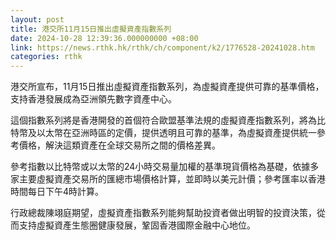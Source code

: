 ```yaml
---
layout: post
title: 港交所11月15日推出虛擬資產指數系列
date: 2024-10-28 12:39:36.000000000 +08:00
link: https://news.rthk.hk/rthk/ch/component/k2/1776528-20241028.htm
categories: rthk
---
```


港交所宣布，11月15日推出虛擬資產指數系列，為虛擬資產提供可靠的基準價格，支持香港發展成為亞洲領先數字資產中心。

這個指數系列將是香港開發的首個符合歐盟基準法規的虛擬資產指數系列，將為比特幣及以太幣在亞洲時區的定價，提供透明且可靠的基準，為虛擬資產提供統一參考價格，解決這類資產在全球交易所之間的價格差異。

參考指數以比特幣或以太幣的24小時交易量加權的基準現貨價格為基礎，依據多家主要虛擬資產交易所的匯總市場價格計算，並即時以美元計價；參考匯率以香港時間每日下午4時計算。

行政總裁陳翊庭期望，虛擬資產指數系列能夠幫助投資者做出明智的投資決策，從而支持虛擬資產生態圈健康發展，鞏固香港國際金融中心地位。
